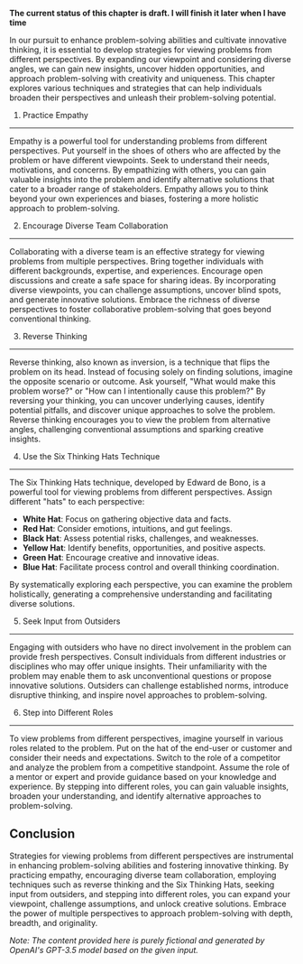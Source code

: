 **The current status of this chapter is draft. I will finish it later when I have time**

In our pursuit to enhance problem-solving abilities and cultivate innovative thinking, it is essential to develop strategies for viewing problems from different perspectives. By expanding our viewpoint and considering diverse angles, we can gain new insights, uncover hidden opportunities, and approach problem-solving with creativity and uniqueness. This chapter explores various techniques and strategies that can help individuals broaden their perspectives and unleash their problem-solving potential.

1. Practice Empathy
-------------------

Empathy is a powerful tool for understanding problems from different perspectives. Put yourself in the shoes of others who are affected by the problem or have different viewpoints. Seek to understand their needs, motivations, and concerns. By empathizing with others, you can gain valuable insights into the problem and identify alternative solutions that cater to a broader range of stakeholders. Empathy allows you to think beyond your own experiences and biases, fostering a more holistic approach to problem-solving.

2. Encourage Diverse Team Collaboration
---------------------------------------

Collaborating with a diverse team is an effective strategy for viewing problems from multiple perspectives. Bring together individuals with different backgrounds, expertise, and experiences. Encourage open discussions and create a safe space for sharing ideas. By incorporating diverse viewpoints, you can challenge assumptions, uncover blind spots, and generate innovative solutions. Embrace the richness of diverse perspectives to foster collaborative problem-solving that goes beyond conventional thinking.

3. Reverse Thinking
-------------------

Reverse thinking, also known as inversion, is a technique that flips the problem on its head. Instead of focusing solely on finding solutions, imagine the opposite scenario or outcome. Ask yourself, "What would make this problem worse?" or "How can I intentionally cause this problem?" By reversing your thinking, you can uncover underlying causes, identify potential pitfalls, and discover unique approaches to solve the problem. Reverse thinking encourages you to view the problem from alternative angles, challenging conventional assumptions and sparking creative insights.

4. Use the Six Thinking Hats Technique
--------------------------------------

The Six Thinking Hats technique, developed by Edward de Bono, is a powerful tool for viewing problems from different perspectives. Assign different "hats" to each perspective:

* **White Hat**: Focus on gathering objective data and facts.
* **Red Hat**: Consider emotions, intuitions, and gut feelings.
* **Black Hat**: Assess potential risks, challenges, and weaknesses.
* **Yellow Hat**: Identify benefits, opportunities, and positive aspects.
* **Green Hat**: Encourage creative and innovative ideas.
* **Blue Hat**: Facilitate process control and overall thinking coordination.

By systematically exploring each perspective, you can examine the problem holistically, generating a comprehensive understanding and facilitating diverse solutions.

5. Seek Input from Outsiders
----------------------------

Engaging with outsiders who have no direct involvement in the problem can provide fresh perspectives. Consult individuals from different industries or disciplines who may offer unique insights. Their unfamiliarity with the problem may enable them to ask unconventional questions or propose innovative solutions. Outsiders can challenge established norms, introduce disruptive thinking, and inspire novel approaches to problem-solving.

6. Step into Different Roles
----------------------------

To view problems from different perspectives, imagine yourself in various roles related to the problem. Put on the hat of the end-user or customer and consider their needs and expectations. Switch to the role of a competitor and analyze the problem from a competitive standpoint. Assume the role of a mentor or expert and provide guidance based on your knowledge and experience. By stepping into different roles, you can gain valuable insights, broaden your understanding, and identify alternative approaches to problem-solving.

Conclusion
----------

Strategies for viewing problems from different perspectives are instrumental in enhancing problem-solving abilities and fostering innovative thinking. By practicing empathy, encouraging diverse team collaboration, employing techniques such as reverse thinking and the Six Thinking Hats, seeking input from outsiders, and stepping into different roles, you can expand your viewpoint, challenge assumptions, and unlock creative solutions. Embrace the power of multiple perspectives to approach problem-solving with depth, breadth, and originality.

*Note: The content provided here is purely fictional and generated by OpenAI's GPT-3.5 model based on the given input.*
